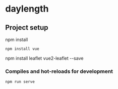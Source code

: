 # daylength

## Project setup
npm install
```
npm install vue
```
npm install leaflet vue2-leaflet --save

### Compiles and hot-reloads for development
```
npm run serve
```
